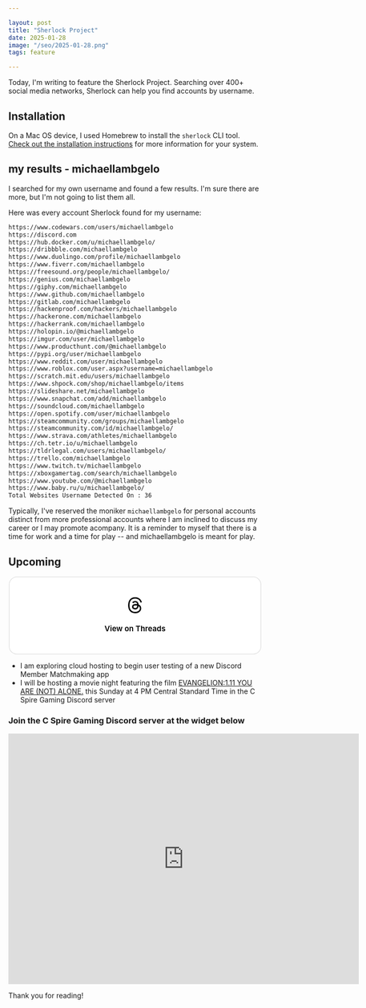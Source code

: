 ```yaml
---

layout: post
title: "Sherlock Project"
date: 2025-01-28
image: "/seo/2025-01-28.png"
tags: feature

---
```


Today, I'm writing to feature the Sherlock Project. Searching over 400+ social media networks, Sherlock can help you find accounts by username.

## Installation

On a Mac OS device, I used Homebrew to install the `sherlock` CLI tool. [Check out the installation instructions](https://sherlockproject.xyz/installation) for more information for your system.

## my results - michaellambgelo

I searched for my own username and found a few results. I'm sure there are more, but I'm not going to list them all.

Here was every account Sherlock found for my username:

```txt
https://www.codewars.com/users/michaellambgelo
https://discord.com
https://hub.docker.com/u/michaellambgelo/
https://dribbble.com/michaellambgelo
https://www.duolingo.com/profile/michaellambgelo
https://www.fiverr.com/michaellambgelo
https://freesound.org/people/michaellambgelo/
https://genius.com/michaellambgelo
https://giphy.com/michaellambgelo
https://www.github.com/michaellambgelo
https://gitlab.com/michaellambgelo
https://hackenproof.com/hackers/michaellambgelo
https://hackerone.com/michaellambgelo
https://hackerrank.com/michaellambgelo
https://holopin.io/@michaellambgelo
https://imgur.com/user/michaellambgelo
https://www.producthunt.com/@michaellambgelo
https://pypi.org/user/michaellambgelo
https://www.reddit.com/user/michaellambgelo
https://www.roblox.com/user.aspx?username=michaellambgelo
https://scratch.mit.edu/users/michaellambgelo
https://www.shpock.com/shop/michaellambgelo/items
https://slideshare.net/michaellambgelo
https://www.snapchat.com/add/michaellambgelo
https://soundcloud.com/michaellambgelo
https://open.spotify.com/user/michaellambgelo
https://steamcommunity.com/groups/michaellambgelo
https://steamcommunity.com/id/michaellambgelo/
https://www.strava.com/athletes/michaellambgelo
https://ch.tetr.io/u/michaellambgelo
https://tldrlegal.com/users/michaellambgelo/
https://trello.com/michaellambgelo
https://www.twitch.tv/michaellambgelo
https://xboxgamertag.com/search/michaellambgelo
https://www.youtube.com/@michaellambgelo
https://www.baby.ru/u/michaellambgelo/
Total Websites Username Detected On : 36
```

Typically, I've reserved the moniker `michaellambgelo` for personal accounts distinct from more professional accounts where I am inclined to discuss my career or I may promote acompany. It is a reminder to myself that there is a time for work and a time for play -- and michaellambgelo is meant for play.

## Upcoming

<blockquote class="text-post-media" data-text-post-permalink="https://www.threads.net/@themichaellamb/post/DE_WnnbR8Un" data-text-post-version="0" id="ig-tp-DE_WnnbR8Un" style=" background:#FFF; border-width: 1px; border-style: solid; border-color: #00000026; border-radius: 16px; max-width:540px; margin: 1px; min-width:270px; padding:0; width:99.375%; width:-webkit-calc(100% - 2px); width:calc(100% - 2px);"> <a href="https://www.threads.net/@themichaellamb/post/DE_WnnbR8Un" style=" background:#FFFFFF; line-height:0; padding:0 0; text-align:center; text-decoration:none; width:100%; font-family: -apple-system, BlinkMacSystemFont, sans-serif;" target="_blank"> <div style=" padding: 40px; display: flex; flex-direction: column; align-items: center;"><div style=" display:block; height:32px; width:32px; padding-bottom:20px;"> <svg aria-label="Threads" height="32px" role="img" viewBox="0 0 192 192" width="32px" xmlns="http://www.w3.org/2000/svg"> <path d="M141.537 88.9883C140.71 88.5919 139.87 88.2104 139.019 87.8451C137.537 60.5382 122.616 44.905 97.5619 44.745C97.4484 44.7443 97.3355 44.7443 97.222 44.7443C82.2364 44.7443 69.7731 51.1409 62.102 62.7807L75.881 72.2328C81.6116 63.5383 90.6052 61.6848 97.2286 61.6848C97.3051 61.6848 97.3819 61.6848 97.4576 61.6855C105.707 61.7381 111.932 64.1366 115.961 68.814C118.893 72.2193 120.854 76.925 121.825 82.8638C114.511 81.6207 106.601 81.2385 98.145 81.7233C74.3247 83.0954 59.0111 96.9879 60.0396 116.292C60.5615 126.084 65.4397 134.508 73.775 140.011C80.8224 144.663 89.899 146.938 99.3323 146.423C111.79 145.74 121.563 140.987 128.381 132.296C133.559 125.696 136.834 117.143 138.28 106.366C144.217 109.949 148.617 114.664 151.047 120.332C155.179 129.967 155.42 145.8 142.501 158.708C131.182 170.016 117.576 174.908 97.0135 175.059C74.2042 174.89 56.9538 167.575 45.7381 153.317C35.2355 139.966 29.8077 120.682 29.6052 96C29.8077 71.3178 35.2355 52.0336 45.7381 38.6827C56.9538 24.4249 74.2039 17.11 97.0132 16.9405C119.988 17.1113 137.539 24.4614 149.184 38.788C154.894 45.8136 159.199 54.6488 162.037 64.9503L178.184 60.6422C174.744 47.9622 169.331 37.0357 161.965 27.974C147.036 9.60668 125.202 0.195148 97.0695 0H96.9569C68.8816 0.19447 47.2921 9.6418 32.7883 28.0793C19.8819 44.4864 13.2244 67.3157 13.0007 95.9325L13 96L13.0007 96.0675C13.2244 124.684 19.8819 147.514 32.7883 163.921C47.2921 182.358 68.8816 191.806 96.9569 192H97.0695C122.03 191.827 139.624 185.292 154.118 170.811C173.081 151.866 172.51 128.119 166.26 113.541C161.776 103.087 153.227 94.5962 141.537 88.9883ZM98.4405 129.507C88.0005 130.095 77.1544 125.409 76.6196 115.372C76.2232 107.93 81.9158 99.626 99.0812 98.6368C101.047 98.5234 102.976 98.468 104.871 98.468C111.106 98.468 116.939 99.0737 122.242 100.233C120.264 124.935 108.662 128.946 98.4405 129.507Z" /></svg></div><div style=" font-size: 15px; line-height: 21px; color: #000000; font-weight: 600; "> View on Threads</div></div></a></blockquote>
<script async src="https://www.threads.net/embed.js"></script>

- I am exploring cloud hosting to begin user testing of a new Discord Member Matchmaking app
- I will be hosting a movie night featuring the film [EVANGELION:1.11 YOU ARE (NOT) ALONE.](https://discord.gg/XeRX9p3e?event=1333977223132352593) this Sunday at 4 PM Central Standard Time in the C Spire Gaming Discord server

### Join the C Spire Gaming Discord server at the widget below

 <iframe src="https://discord.com/widget?id=379707231077138442&theme=dark" width="700" height="500" allowtransparency="true" frameborder="0" sandbox="allow-popups allow-popups-to-escape-sandbox allow-same-origin allow-scripts"></iframe>

Thank you for reading!
